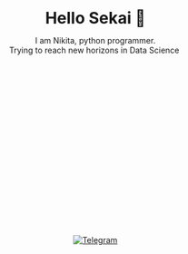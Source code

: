 <div style="min-height: 400px">
  <h1 align="center" data-block="15" style="margin: 0px auto;" data-block-type="Text" >Hello Sekai 💮</h1>
  <p align="center" data-block="16" style="margin-left: auto; margin-right: auto; margin-bottom: 60px;" data-block-type="Text"; font-size: 1.875rem>I am Nikita, python programmer.<br>Trying to reach new horizons in Data Science ​</p>
</div>

<div id="Socials" align="center">
<a href="https://t.me/Neas1231">
  <img src="https://img.shields.io/badge/Telegram-blue?style=for-the-badge&logo=Telegram" alt="Telegram"/>
</a>
</div>
<!--
**Neas1231/Neas1231** is a ✨ _special_ ✨ repository because its `README.md` (this file) appears on your GitHub profile.

Here are some ideas to get you started:

- 🔭 I’m currently working on ...
- 🌱 I’m currently learning ...
- 👯 I’m looking to collaborate on ...
- 🤔 I’m looking for help with ...
- 💬 Ask me about ...
- 📫 How to reach me: ...
- 😄 Pronouns: ...
- ⚡ Fun fact: ...
-->
